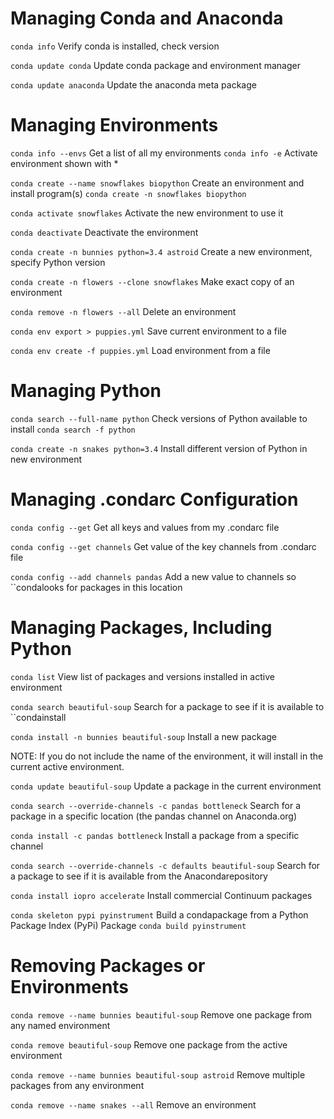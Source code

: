 # Managing Conda and Anaconda


``conda info``             Verify conda is installed, check version 

``conda update conda``     Update conda package and environment manager

``conda update anaconda``  Update the anaconda meta package


# Managing Environments

``conda info --envs``                               Get a list of all my environments
``conda info -e``                                   Activate environment shown with *

``conda create --name snowflakes biopython``        Create an environment and install program(s)
``conda create -n snowflakes biopython``            



``conda activate snowflakes``                       Activate the new environment to use it



``conda deactivate``                                Deactivate the environment

``conda create -n bunnies python=3.4 astroid``      Create a new environment, specify Python version

``conda create -n flowers --clone snowflakes``      Make exact copy of an environment

``conda remove -n flowers --all``                   Delete an environment

``conda env export > puppies.yml``                  Save current environment to a file

``conda env create -f puppies.yml``                 Load environment from a file

# Managing Python
``conda search --full-name python``                 Check versions of Python available to install
``conda search -f python``



``conda create -n snakes python=3.4``               Install different version of Python in new environment

# Managing .condarc Configuration

``conda config --get``                               Get all keys and values from my .condarc file

``conda config --get channels``                      Get value of the key channels from .condarc file

``conda config --add channels pandas``               Add a new value to channels so ``condalooks for packages in this location

# Managing Packages, Including Python
``conda list``                                       View list of packages and versions installed in active environment

``conda search beautiful-soup``                      Search for a package to see if it is available to ``condainstall

``conda install -n bunnies beautiful-soup``          Install a new package

NOTE: If you do not include the name of the environment, it will install in the current active environment.

``conda update beautiful-soup``                      Update a package in the current environment

``conda search --override-channels -c pandas bottleneck``    Search for a package in a specific location (the pandas channel on Anaconda.org)

``conda install -c pandas bottleneck``               Install a package from a specific channel

``conda search --override-channels -c defaults beautiful-soup``  Search for a package to see if it is available from the Anacondarepository

``conda install iopro accelerate``                   Install commercial Continuum packages

``conda skeleton pypi pyinstrument``                 Build a condapackage from a Python Package Index (PyPi) Package
``conda build pyinstrument``



# Removing Packages or Environments


``conda remove --name bunnies beautiful-soup``           Remove one package from any named environment

``conda remove beautiful-soup``                          Remove one package from the active environment

``conda remove --name bunnies beautiful-soup astroid``   Remove multiple packages from any environment

``conda remove --name snakes --all``                     Remove an environment

